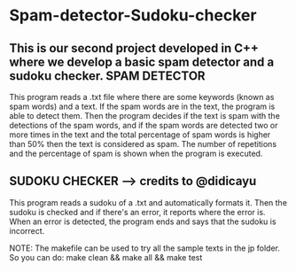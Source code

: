 # Spam-detector-Sudoku-checker
This is our second project developed in C++ where we develop a basic spam detector and a sudoku checker.
SPAM DETECTOR
-------------------------------------------------------------------------------------------------------------------------------------------------------------------
This program reads a .txt file where there are some keywords (known as spam words) and a text. If the spam words are in the text, the program is able to detect
them. Then the program decides if the text is spam with the detections of the spam words, and if the spam words are detected two or more times in the text and the 
total percentage of spam words is higher than 50% then the text is considered as spam. The number of repetitions and the percentage of spam is shown when the 
program is executed.

SUDOKU CHECKER --> credits to @didicayu
-------------------------------------------------------------------------------------------------------------------------------------------------------------------
This program reads a sudoku of a .txt and automatically formats it. Then the sudoku is checked and if there's an error, it reports where the error is. When an error is detected, the program ends and says that the sudoku is incorrect.

NOTE: The makefile can be used to try all the sample texts in the jp folder. So you can do: make clean && make all && make test
